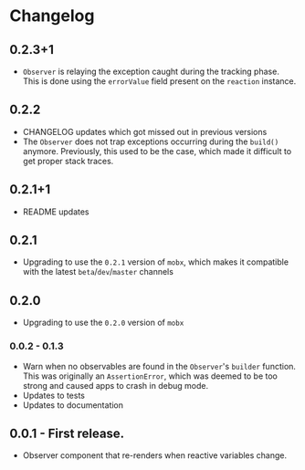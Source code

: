 # Changelog

## 0.2.3+1

- `Observer` is relaying the exception caught during the tracking phase. This is done using the `errorValue` field present on the `reaction` instance.

## 0.2.2

- CHANGELOG updates which got missed out in previous versions
- The `Observer` does not trap exceptions occurring during the `build()` anymore. Previously, this used to be the case, which made it difficult to get proper stack traces.

## 0.2.1+1

- README updates

## 0.2.1

- Upgrading to use the `0.2.1` version of `mobx`, which makes it compatible with the latest `beta`/`dev`/`master` channels

## 0.2.0

- Upgrading to use the `0.2.0` version of `mobx`

### 0.0.2 - 0.1.3

- Warn when no observables are found in the `Observer`'s `builder` function. This was originally an `AssertionError`, which was deemed to be too strong and caused apps to crash in debug mode.
- Updates to tests
- Updates to documentation

## 0.0.1 - First release.

- Observer component that re-renders when reactive variables change.
